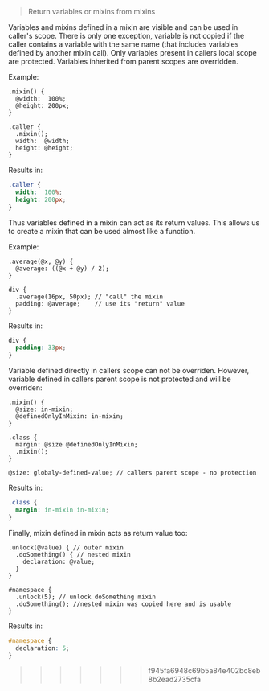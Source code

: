 > Return variables or mixins from mixins

Variables and mixins defined in a mixin are visible and can be used in caller's scope. There is only one exception, variable is not copied if the caller contains a variable with the same name (that includes variables defined by another mixin call).  Only variables present in callers local scope are protected. Variables inherited from parent scopes are overridden.

Example:

```less
.mixin() {
  @width:  100%;
  @height: 200px;
}

.caller {
  .mixin();
  width:  @width;
  height: @height;
}

```
Results in:

```css
.caller {
  width:  100%;
  height: 200px;
}
```

Thus variables defined in a mixin can act as its return values. This allows us to create a mixin that can be used almost like a function.

Example:

```less
.average(@x, @y) {
  @average: ((@x + @y) / 2);
}

div {
  .average(16px, 50px); // "call" the mixin
  padding: @average;    // use its "return" value
}
```

Results in:

```css
div {
  padding: 33px;
}
```

Variable defined directly in callers scope can not be overriden. However, variable defined in callers parent scope is not protected and will be overriden:
````less
.mixin() {
  @size: in-mixin; 
  @definedOnlyInMixin: in-mixin;
}

.class {
  margin: @size @definedOnlyInMixin;
  .mixin(); 
}

@size: globaly-defined-value; // callers parent scope - no protection
````

Results in:
````css
.class {
  margin: in-mixin in-mixin;
}
````

Finally, mixin defined in mixin acts as return value too:
````less
.unlock(@value) { // outer mixin
  .doSomething() { // nested mixin
    declaration: @value;
  }
}

#namespace {
  .unlock(5); // unlock doSomething mixin
  .doSomething(); //nested mixin was copied here and is usable 
}
````

Results in:
````css
#namespace {
  declaration: 5;
}
````

>>>>>>> f945fa6948c69b5a84e402bc8eb8b2ead2735cfa
